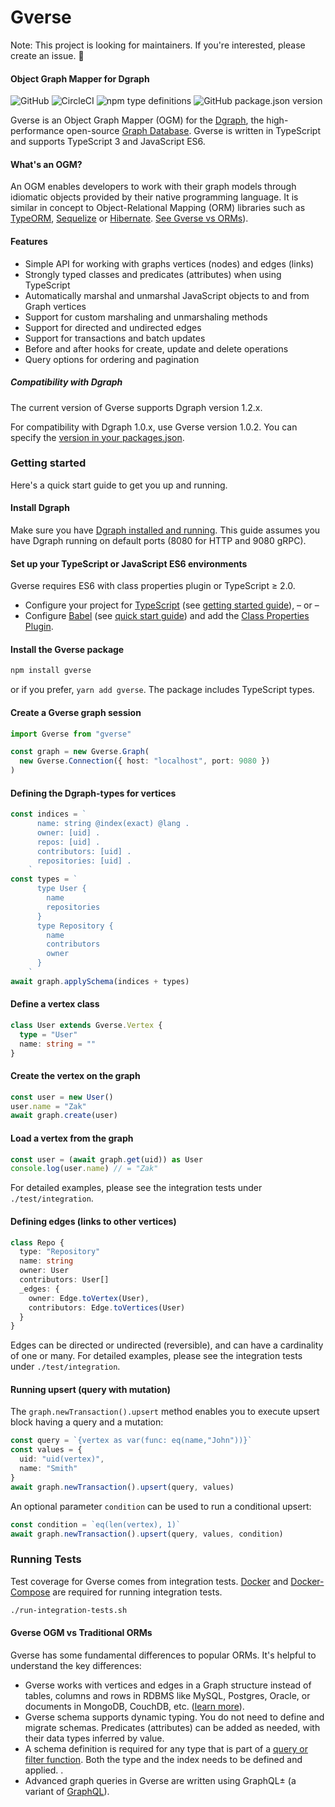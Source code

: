 # Gverse

Note: This project is looking for maintainers. If you're interested, please create an issue. 🙏

#### Object Graph Mapper for Dgraph

![GitHub](https://img.shields.io/github/license/gverse/gverse) ![CircleCI](https://img.shields.io/circleci/build/github/gverse/gverse) ![npm type definitions](https://img.shields.io/npm/types/gverse) ![GitHub package.json version](https://img.shields.io/github/package-json/v/gverse/gverse)

Gverse is an Object Graph Mapper (OGM) for the [Dgraph](dgraph.io), the high-performance open-source [Graph Database](https://en.wikipedia.org/wiki/Graph_database). Gverse is written in TypeScript and supports TypeScript 3 and JavaScript ES6.

#### What's an OGM?

An OGM enables developers to work with their graph models through idiomatic objects provided by their native programming language. It is similar in concept to Object-Relational Mapping (ORM) libraries such as [TypeORM](typeorm.io), [Sequelize](http://docs.sequelizejs.com/) or [Hibernate](https://hibernate.org/). [See Gverse vs ORMs](#gverse-vs-traditional-orms)).

#### Features

- Simple API for working with graphs vertices (nodes) and edges (links)
- Strongly typed classes and predicates (attributes) when using TypeScript
- Automatically marshal and unmarshal JavaScript objects to and from Graph vertices
- Support for custom marshaling and unmarshaling methods
- Support for directed and undirected edges
- Support for transactions and batch updates
- Before and after hooks for create, update and delete operations
- Query options for ordering and pagination

##### Compatibility with Dgraph

The current version of Gverse supports Dgraph version 1.2.x.

For compatibility with Dgraph 1.0.x, use Gverse version 1.0.2. You can specify the [version in your packages.json](https://60devs.com/npm-install-specific-version.html).

### Getting started

Here's a quick start guide to get you up and running.

#### Install Dgraph

Make sure you have [Dgraph installed and running](https://docs.dgraph.io/get-started). This guide assumes you have Dgraph running on default ports (8080 for HTTP and 9080 gRPC).

#### Set up your TypeScript or JavaScript ES6 environments

Gverse requires ES6 with class properties plugin or TypeScript ≥ 2.0.

- Configure your project for [TypeScript](https://www.typescriptlang.org/docs/tutorial.html) (see [getting started guide](https://levelup.gitconnected.com/typescript-quick-start-guide-7257c2b71538)),
  – or –
- Configure [Babel](https://babel.org) (see [quick start guide](https://www.robinwieruch.de/minimal-node-js-babel-setup/)) and add the [Class Properties Plugin](https://babeljs.io/docs/en/babel-plugin-proposal-class-properties).

#### Install the Gverse package

```sh
npm install gverse
```

or if you prefer, `yarn add gverse`. The package includes TypeScript types.

#### Create a Gverse graph session

```typescript
import Gverse from "gverse"

const graph = new Gverse.Graph(
  new Gverse.Connection({ host: "localhost", port: 9080 })
)
```

#### Defining the Dgraph-types for vertices

```typescript
const indices = `
      name: string @index(exact) @lang .
      owner: [uid] .
      repos: [uid] .
      contributors: [uid] .
      repositories: [uid] .
    `
const types = `
      type User {
        name
        repositories
      }
      type Repository {
        name
        contributors
        owner
      }
    `
await graph.applySchema(indices + types)
```

#### Define a vertex class

```typescript
class User extends Gverse.Vertex {
  type = "User"
  name: string = ""
}
```

#### Create the vertex on the graph

```typescript
const user = new User()
user.name = "Zak"
await graph.create(user)
```

#### Load a vertex from the graph

```typescript
const user = (await graph.get(uid)) as User
console.log(user.name) // = "Zak"
```

For detailed examples, please see the integration tests under `./test/integration`.

#### Defining edges (links to other vertices)

```typescript
class Repo {
  type: "Repository"
  name: string
  owner: User
  contributors: User[]
  _edges: {
    owner: Edge.toVertex(User),
    contributors: Edge.toVertices(User)
  }
}
```

Edges can be directed or undirected (reversible), and can have a cardinality of one or many. For detailed examples, please see the integration tests under `./test/integration`.

#### Running upsert (query with mutation)

The `graph.newTransaction().upsert` method enables you to execute upsert block having a query and a mutation:

```typescript
const query = `{vertex as var(func: eq(name,"John"))}`
const values = {
  uid: "uid(vertex)",
  name: "Smith"
}
await graph.newTransaction().upsert(query, values)
```

An optional parameter `condition` can be used to run a conditional upsert:

```typescript
const condition = `eq(len(vertex), 1)`
await graph.newTransaction().upsert(query, values, condition)
```

### Running Tests

Test coverage for Gverse comes from integration tests. [Docker](https://docs.docker.com/install/) and [Docker-Compose](https://docs.docker.com/compose/install/) are required for running integration tests.

```sh
./run-integration-tests.sh
```

#### Gverse OGM vs Traditional ORMs

Gverse has some fundamental differences to popular ORMs. It's helpful to understand the key differences:

- Gverse works with vertices and edges in a Graph structure instead of tables, columns and rows in RDBMS like MySQL, Postgres, Oracle, or documents in MongoDB, CouchDB, etc. ([learn more](https://docs.dgraph.io/query-language/)).
- Gverse schema supports dynamic typing. You do not need to define and migrate schemas. Predicates (attributes) can be added as needed, with their data types inferred by value.
- A schema definition is required for any type that is part of a [query or filter function](https://docs.dgraph.io/query-language/#schema). Both the type and the index needs to be defined and applied. .
- Advanced graph queries in Gverse are written using GraphQL± (a variant of [GraphQL](graphql.org)).
